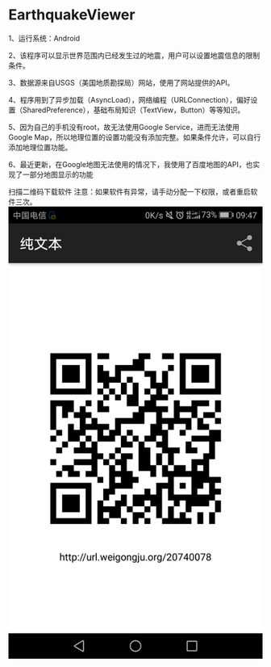 # EarthquakeViewer
1、运行系统：Android

2、该程序可以显示世界范围内已经发生过的地震，用户可以设置地震信息的限制条件。

3、数据源来自USGS（美国地质勘探局）网站，使用了网站提供的API。

4、程序用到了异步加载（AsyncLoad），网络编程（URLConnection），偏好设置（SharedPreference），基础布局知识（TextView，Button）等等知识。

5、因为自己的手机没有root，故无法使用Google Service，进而无法使用Google Map，所以地理位置的设置功能没有添加完整。如果条件允许，可以自行添加地理位置功能。

6、最近更新，在Google地图无法使用的情况下，我使用了百度地图的API，也实现了一部分地图显示的功能
 
扫描二维码下载软件
注意：如果软件有异常，请手动分配一下权限，或者重启软件三次。
![测试加图片功能](https://github.com/xWenChen/EarthquakeViewer/blob/master/download_app.png)
